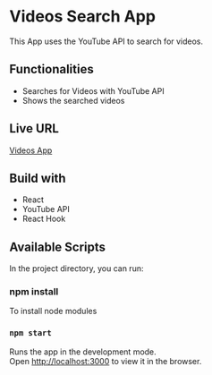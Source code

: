 # Videos Search App

This App uses the YouTube API to search for videos.

## Functionalities

- Searches for Videos with YouTube API
- Shows the searched videos

## Live URL

[Videos App](https://videos-julvmdt.vercel.app/)

## Build with

- React
- YouTube API
- React Hook

## Available Scripts

In the project directory, you can run:

### npm install

To install node modules

### `npm start`

Runs the app in the development mode.<br>
Open [http://localhost:3000](http://localhost:3000) to view it in the browser.
